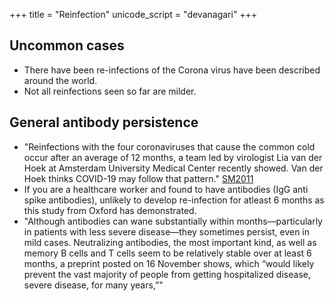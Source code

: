 +++
title = "Reinfection"
unicode_script = "devanagari"
+++

## Uncommon cases
- There have been re-infections of the Corona virus have been described around the world. 
- Not all reinfections seen so far are milder. 

## General antibody persistence
- "Reinfections with the four coronaviruses that cause the common cold occur after an average of 12 months, a team led by virologist Lia van der Hoek at Amsterdam University Medical Center recently showed. Van der Hoek thinks COVID-19 may follow that pattern." [SM2011](https://www.sciencemag.org/news/2020/11/more-people-are-getting-covid-19-twice-suggesting-immunity-wanes-quickly-some)
- If you are a healthcare worker and found to have antibodies (IgG anti spike antibodies), unlikely to develop re-infection for atleast 6 months as this study from Oxford has demonstrated.
- "Although antibodies can wane substantially within months—particularly in patients with less severe disease—they sometimes persist, even in mild cases. Neutralizing antibodies, the most important kind, as well as memory B cells and T cells seem to be relatively stable over at least 6 months, a preprint posted on 16 November shows, which “would likely prevent the vast majority of people from getting hospitalized disease, severe disease, for many years,”"
